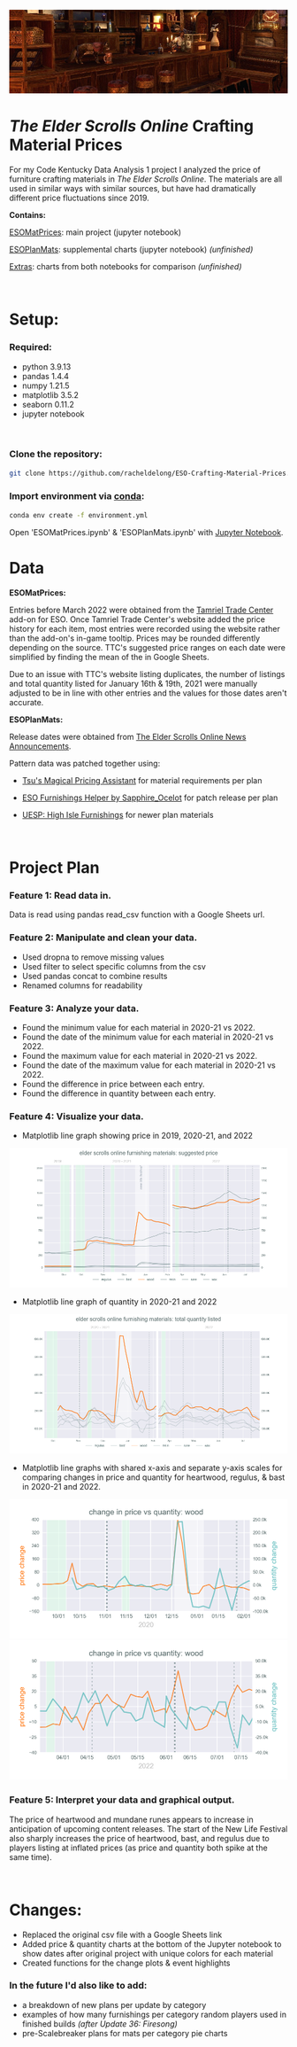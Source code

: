 ![](/images/piano.jpg)

# __*The Elder Scrolls Online* Crafting Material Prices__

For my Code Kentucky Data Analysis 1 project I analyzed the price of furniture crafting materials in *The Elder Scrolls Online*. The materials are all used in similar ways with similar sources, but have had dramatically different price fluctuations since 2019.

__Contains:__

[ESOMatPrices](ESOMatPrices.ipynb): main project (jupyter notebook)

[ESOPlanMats](ESOPlanMats.ipynb): supplemental charts (jupyter notebook) *(unfinished)*

[Extras](extras.md): charts from both notebooks for comparison *(unfinished)*

<br>

# __Setup:__

### __Required:__
- python 3.9.13
- pandas 1.4.4
- numpy 1.21.5
- matplotlib 3.5.2
- seaborn 0.11.2
- jupyter notebook

<br>

### Clone the repository:

```bash
git clone https://github.com/racheldelong/ESO-Crafting-Material-Prices.git
```
### Import environment via [conda](https://conda.io/projects/conda/en/latest/user-guide/install/download.html):

```bash
conda env create -f environment.yml
```
Open 'ESOMatPrices.ipynb' & 'ESOPlanMats.ipynb' with [Jupyter Notebook](https://jupyter.org/).


# __Data__

__ESOMatPrices:__

Entries before March 2022 were obtained from the [Tamriel Trade Center](https://us.tamrieltradecentre.com/) add-on for ESO. Once Tamriel Trade Center's website added the price history for each item, most entries were recorded using the website rather than the add-on's in-game tooltip. Prices may be rounded differently depending on the source. TTC's suggested price ranges on each date were simplified by finding the mean of the in Google Sheets.

Due to an issue with TTC's website listing duplicates, the number of listings and total quantity listed for January 16th & 19th, 2021 were manually adjusted to be in line with other entries and the values for those dates aren't accurate.

__ESOPlanMats:__

Release dates were obtained from [The Elder Scrolls Online News Announcements](https://www.elderscrollsonline.com/en-us/news).

Pattern data was patched together using:

- [Tsu's Magical Pricing Assistant](https://docs.google.com/spreadsheets/d/1gA3gLV_trvozQjHANvCWIrzmCMhEGdf6dm7N_U2CYuY/) for material requirements per plan

- [ESO Furnishings Helper by Sapphire_Ocelot](https://docs.google.com/spreadsheets/d/11XxNt07znE3cHqWMecO-NxSjNWWnaA8hMA6uDV_53O8/) for patch release per plan

- [UESP: High Isle Furnishings](https://en.uesp.net/wiki/Online:High_Isle_Furnishings) for newer plan materials

<br>

# __Project Plan__

### __Feature 1: Read data in.__

Data is read using pandas read_csv function with a Google Sheets url.

### __Feature 2: Manipulate and clean your data.__

- Used dropna to remove missing values
- Used filter to select specific columns from the csv
- Used pandas concat to combine results
- Renamed columns for readability

### __Feature 3: Analyze your data.__

- Found the minimum value for each material in 2020-21 vs 2022.
- Found the date of the minimum value for each material in 2020-21 vs 2022.
- Found the maximum value for each material in 2020-21 vs 2022.
- Found the date of the maximum value for each material in 2020-21 vs 2022.
- Found the difference in price between each entry.
- Found the difference in quantity between each entry.

### __Feature 4: Visualize your data.__

- Matplotlib line graph showing price in 2019, 2020-21, and 2022

![](images/CKy_prices.png)

- Matplotlib line graph of quantity in 2020-21 and 2022

![](images/CKy_quantity.png)

- Matplotlib line graphs with shared x-axis and separate y-axis scales for comparing changes in price and quantity for heartwood, regulus, & bast in 2020-21 and 2022.

![](images/CKy_heartwood20.png)
![](images/CKy_heartwood22.png)

### __Feature 5: Interpret your data and graphical output.__

The price of heartwood and mundane runes appears to increase in anticipation of upcoming content releases. The start of the New Life Festival also sharply increases the price of heartwood, bast, and regulus due to players listing at inflated prices (as price and quantity both spike at the same time).

<br>

# __Changes:__

- Replaced the original csv file with a Google Sheets link
- Added price & quantity charts at the bottom of the Jupyter notebook to show dates after original project with unique colors for each material
- Created functions for the change plots & event highlights



### __In the future I'd also like to add:__

- a breakdown of new plans per update by category
- examples of how many furnishings per category random players used in finished builds *(after Update 36: Firesong)*
- pre-Scalebreaker plans for mats per category pie charts